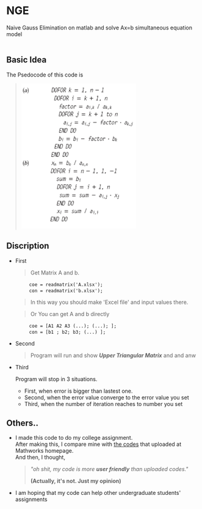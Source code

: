 # NGE

Naive Gauss Elimination on matlab and solve Ax=b simultaneous equation model
<br/><br/>

## Basic Idea
The Psedocode of this code is  

   > <img src = "https://github.com/GaoRy-127/NGE/blob/main/psedocode.png" width="300" height="380">  
 
## Discription
 * First
   > Get Matrix A and b. 
   ```
        coe = readmatrix('A.xlsx');     
        con = readmatrix('b.xlsx');
    ```
   > In this way you should make 'Excel file' and input values there.    
        
   > Or You can get A and b directly
   ```
        coe = [A1 A2 A3 (...); (...); ];     
        con = [b1 ; b2; b3; (...) ];  
    ```
 
 * Second  
   > Program will run and show _**Upper Triangular Matrix**_ and and anw 
   
 * Third   
  
   Program will stop in 3 situations.
   + First, when error is bigger than lastest one.
   + Second, when the error value converge to the error value you set
   + Third, when the number of iteration reaches to number you set

## Others..   
 * I made this code to do my college assignment.   
   After making this, I compare mine with [the codes](https://kr.mathworks.com/matlabcentral/fileexchange/68885-the-newton-raphson-method) that uploaded at Mathworks homepage.   
   And then, I thought,   
   > _"oh shit, my code is more **user friendly** than uploaded codes."_  
   > 
   > **(Actually, it's not. Just my opinion)** 
      
  * I am hoping that my code can help other undergraduate students' assignments
